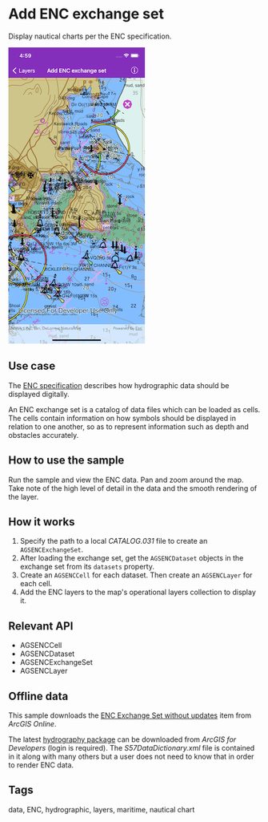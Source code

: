 # Add ENC exchange set

Display nautical charts per the ENC specification.

![Add ENC exchange set](add-enc-exchange-set.png)

## Use case

The [ENC specification](https://docs.iho.int/iho_pubs/standard/S-57Ed3.1/20ApB1.pdf) describes how hydrographic data should be displayed digitally.

An ENC exchange set is a catalog of data files which can be loaded as cells. The cells contain information on how symbols should be displayed in relation to one another, so as to represent information such as depth and obstacles accurately.

## How to use the sample

Run the sample and view the ENC data. Pan and zoom around the map. Take note of the high level of detail in the data and the smooth rendering of the layer.

## How it works

1. Specify the path to a local *CATALOG.031* file to create an `AGSENCExchangeSet`.
2. After loading the exchange set, get the `AGSENCDataset` objects in the exchange set from its `datasets` property.
3. Create an `AGSENCCell` for each dataset. Then create an `AGSENCLayer` for each cell.
4. Add the ENC layers to the map's operational layers collection to display it.

## Relevant API

* AGSENCCell
* AGSENCDataset
* AGSENCExchangeSet
* AGSENCLayer

## Offline data

This sample downloads the [ENC Exchange Set without updates](https://www.arcgis.com/home/item.html?id=9d2987a825c646468b3ce7512fb76e2d) item from *ArcGIS Online*.

The latest [hydrography package](https://developers.arcgis.com/downloads/data) can be downloaded from *ArcGIS for Developers* (login is required). The *S57DataDictionary.xml* file is contained in it along with many others but a user does not need to know that in order to render ENC data.

## Tags

data, ENC, hydrographic, layers, maritime, nautical chart
